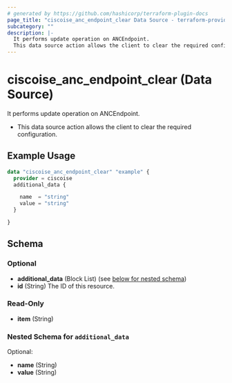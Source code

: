```yaml
---
# generated by https://github.com/hashicorp/terraform-plugin-docs
page_title: "ciscoise_anc_endpoint_clear Data Source - terraform-provider-ciscoise"
subcategory: ""
description: |-
  It performs update operation on ANCEndpoint.
  This data source action allows the client to clear the required configuration.
---
```


# ciscoise_anc_endpoint_clear (Data Source)

It performs update operation on ANCEndpoint.

- This data source action allows the client to clear the required configuration.

## Example Usage

```terraform
data "ciscoise_anc_endpoint_clear" "example" {
  provider = ciscoise
  additional_data {

    name  = "string"
    value = "string"
  }

}
```

<!-- schema generated by tfplugindocs -->
## Schema

### Optional

- **additional_data** (Block List) (see [below for nested schema](#nestedblock--additional_data))
- **id** (String) The ID of this resource.

### Read-Only

- **item** (String)

<a id="nestedblock--additional_data"></a>
### Nested Schema for `additional_data`

Optional:

- **name** (String)
- **value** (String)


